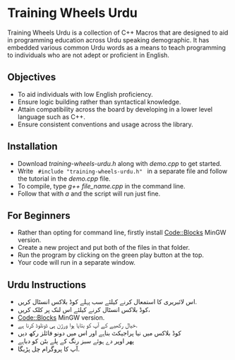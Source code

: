 # Training Wheels Urdu

Training Wheels Urdu is a collection of C++ Macros that are designed to aid in programming education across Urdu speaking demographic. It has embedded various common Urdu words as a means to teach programming to individuals who are not adept or proficient in English.

## Objectives

- To aid individuals with low English proficiency.
- Ensure logic building rather than syntactical knowledge.
- Attain compatibility across the board by developing in a lower level language such as C++.
- Ensure consistent conventions and usage across the library.

## Installation

- Download <i>training-wheels-urdu.h</i> along with <i>demo.cpp</i> to get started.
- Write <code> #include "training-wheels-urdu.h" </code> in a separate file and follow the tutorial in the <i>demo.cpp</i> file.
- To compile, type <i> g++ file_name.cpp </i> in the command line.
- Follow that with <i> a </i> and the script will run just fine.

## For Beginners

- Rather than opting for command line, firstly install <a href="http://www.codeblocks.org/downloads/26" target="_blank">Code::Blocks</a> MinGW version.
- Create a new project and put both of the files in that folder.
- Run the program by clicking on the green play button at the top.
- Your code will run in a separate window.

## Urdu Instructions

- اس لائبریری کا استمعال کرنے کیلئے سب پہلے کوڈ بلاکس انسٹال کریں.
- کوڈ بلاکس انسٹال کرنے کیلئے اس لنک پر کلک کریں،
- <a href="http://www.codeblocks.org/downloads/26" target="_blank">Code::Blocks</a> MinGW version.
- خیال رکھیے کے آپ کو بتایا ہوا ورژن ہی ڈونلوڈ کرنا ہے.
- کوڈ بلاکس میں نیا پراجیکٹ بناہے اور اس میں دونو فائلز رکھ دیں
- پھر اوپر دے ہوئے سبز رنگ کے پلے بٹن کو دباہے
- آپ کا پروگرام چل پڑیگا.